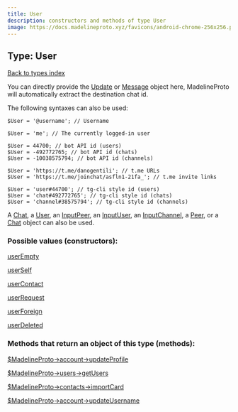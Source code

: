 ```yaml
---
title: User
description: constructors and methods of type User
image: https://docs.madelineproto.xyz/favicons/android-chrome-256x256.png
---
```

## Type: User  
[Back to types index](index.md)



You can directly provide the [Update](Update.md) or [Message](Message.md) object here, MadelineProto will automatically extract the destination chat id.

The following syntaxes can also be used:

```
$User = '@username'; // Username

$User = 'me'; // The currently logged-in user

$User = 44700; // bot API id (users)
$User = -492772765; // bot API id (chats)
$User = -10038575794; // bot API id (channels)

$User = 'https://t.me/danogentili'; // t.me URLs
$User = 'https://t.me/joinchat/asfln1-21fa_'; // t.me invite links

$User = 'user#44700'; // tg-cli style id (users)
$User = 'chat#492772765'; // tg-cli style id (chats)
$User = 'channel#38575794'; // tg-cli style id (channels)
```

A [Chat](Chat.md), a [User](User.md), an [InputPeer](InputPeer.md), an [InputUser](InputUser.md), an [InputChannel](InputChannel.md), a [Peer](Peer.md), or a [Chat](Chat.md) object can also be used.


### Possible values (constructors):

[userEmpty](../constructors/userEmpty.md)  

[userSelf](../constructors/userSelf.md)  

[userContact](../constructors/userContact.md)  

[userRequest](../constructors/userRequest.md)  

[userForeign](../constructors/userForeign.md)  

[userDeleted](../constructors/userDeleted.md)  



### Methods that return an object of this type (methods):

[$MadelineProto->account->updateProfile](../methods/account_updateProfile.md)  

[$MadelineProto->users->getUsers](../methods/users_getUsers.md)  

[$MadelineProto->contacts->importCard](../methods/contacts_importCard.md)  

[$MadelineProto->account->updateUsername](../methods/account_updateUsername.md)  



